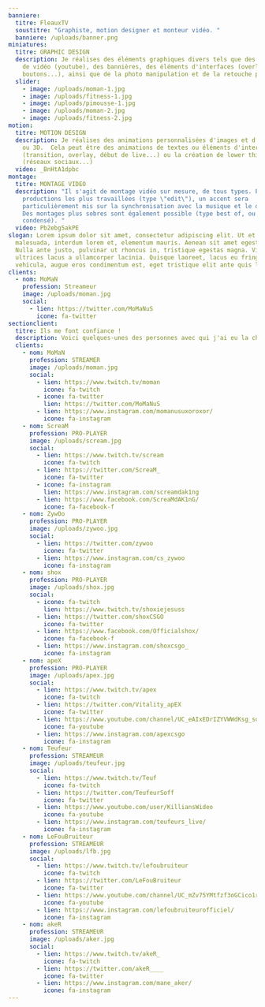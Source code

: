 ```yaml
---
banniere:
  titre: FleauxTV
  soustitre: "Graphiste, motion designer et monteur vidéo. "
  banniere: /uploads/banner.png
miniatures:
  titre: GRAPHIC DESIGN
  description: Je réalises des éléments graphiques divers tels que des miniatures
    de vidéo (youtube), des bannières, des éléments d'interfaces (overlay,
    boutons...), ainsi que de la photo manipulation et de la retouche photo.
  slider:
    - image: /uploads/moman-1.jpg
    - image: /uploads/fitness-1.jpg
    - image: /uploads/pimousse-1.jpg
    - image: /uploads/moman-2.jpg
    - image: /uploads/fitness-2.jpg
motion:
  titre: MOTION DESIGN
  description: Je réalises des animations personnalisées d'images et d’éléments 2D
    ou 3D.  Cela peut être des animations de textes ou éléments d'interfaces
    (transition, overlay, début de live...) ou la création de lower third
    (réseaux sociaux...)
  video: _BnHtA1dpbc
montage:
  titre: MONTAGE VIDEO
  description: "Il s'agit de montage vidéo sur mesure, de tous types. Pour les
    productions les plus travaillées (type \"edit\"), un accent sera
    particulièrement mis sur la synchronisation avec la musique et le dynamisme.
    Des montages plus sobres sont également possible (type best of, ou
    condensé). "
  video: Pb2ebg5akPE
slogan: Lorem ipsum dolor sit amet, consectetur adipiscing elit. Ut et arcu
  malesuada, interdum lorem et, elementum mauris. Aenean sit amet egestas felis.
  Nulla ante justo, pulvinar ut rhoncus in, tristique egestas magna. Vivamus
  ultrices lacus a ullamcorper lacinia. Quisque laoreet, lacus eu fringilla
  vehicula, augue eros condimentum est, eget tristique elit ante quis lorem.
clients:
  - nom: MoMaN
    profession: Streameur
    image: /uploads/moman.jpg
    social:
      - lien: https://twitter.com/MoMaNuS
        icone: fa-twitter
sectionclient:
  titre: Ils me font confiance !
  description: Voici quelques-unes des personnes avec qui j'ai eu la chance de collaborer.
  clients:
    - nom: MoMaN
      profession: STREAMER
      image: /uploads/moman.jpg
      social:
        - lien: https://www.twitch.tv/moman
          icone: fa-twitch
        - icone: fa-twitter
          lien: https://twitter.com/MoMaNuS
        - lien: https://www.instagram.com/momanusuxoroxor/
          icone: fa-instagram
    - nom: ScreaM
      profession: PRO-PLAYER
      image: /uploads/scream.jpg
      social:
        - lien: https://www.twitch.tv/scream
          icone: fa-twitch
        - lien: https://twitter.com/ScreaM_
          icone: fa-twitter
        - icone: fa-instagram
          lien: https://www.instagram.com/screamdak1ng
        - lien: https://www.facebook.com/ScreaMdAK1nG/
          icone: fa-facebook-f
    - nom: ZywOo
      profession: PRO-PLAYER
      image: /uploads/zywoo.jpg
      social:
        - lien: https://twitter.com/zywoo
          icone: fa-twitter
        - lien: https://www.instagram.com/cs_zywoo
          icone: fa-instagram
    - nom: shox
      profession: PRO-PLAYER
      image: /uploads/shox.jpg
      social:
        - icone: fa-twitch
          lien: https://www.twitch.tv/shoxiejesuss
        - lien: https://twitter.com/shoxCSGO
          icone: fa-twitter
        - lien: https://www.facebook.com/Officialshox/
          icone: fa-facebook-f
        - lien: https://www.instagram.com/shoxcsgo_
          icone: fa-instagram
    - nom: apeX
      profession: PRO-PLAYER
      image: /uploads/apex.jpg
      social:
        - lien: https://www.twitch.tv/apex
          icone: fa-twitch
        - lien: https://twitter.com/Vitality_apEX
          icone: fa-twitter
        - lien: https://www.youtube.com/channel/UC_eAIxEDrIZYVWWdKsg_sqQ
          icone: fa-youtube
        - lien: https://www.instagram.com/apexcsgo
          icone: fa-instagram
    - nom: Teufeur
      profession: STREAMEUR
      image: /uploads/teufeur.jpg
      social:
        - lien: https://www.twitch.tv/Teuf
          icone: fa-twitch
        - lien: https://twitter.com/TeufeurSoff
          icone: fa-twitter
        - lien: https://www.youtube.com/user/KilliansWideo
          icone: fa-youtube
        - lien: https://www.instagram.com/teufeurs_live/
          icone: fa-instagram
    - nom: LeFouBruiteur
      profession: STREAMEUR
      image: /uploads/lfb.jpg
      social:
        - lien: https://www.twitch.tv/lefoubruiteur
          icone: fa-twitch
        - lien: https://twitter.com/LeFouBruiteur
          icone: fa-twitter
        - lien: https://www.youtube.com/channel/UC_mZv75YMtfzf3oGCico1rA
          icone: fa-youtube
        - lien: https://www.instagram.com/lefoubruiteurofficiel/
          icone: fa-instagram
    - nom: akeR
      profession: STREAMEUR
      image: /uploads/aker.jpg
      social:
        - lien: https://www.twitch.tv/akeR_
          icone: fa-twitch
        - lien: https://twitter.com/akeR____
          icone: fa-twitter
        - lien: https://www.instagram.com/mane_aker/
          icone: fa-instagram
---
```

